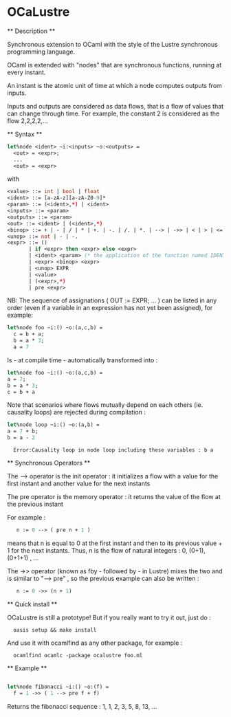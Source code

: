 # OCaLustre

** Description **

Synchronous extension to OCaml with the style of the Lustre synchronous programming language.

OCaml is extended with "nodes" that are synchronous functions,
running at every instant.

An instant is the atomic unit of time at which a node computes outputs from inputs.

Inputs and outputs are considered as data flows, that is a flow of values that can change through time. For example, the constant 2 is considered as the flow 2,2,2,2,...  

** Syntax **
```ocaml
let%node <ident> ~i:<inputs> ~o:<outputs> =
  <out> = <expr>;
  ...
  <out> = <expr>

```
with
<br />
```ocaml
<value> ::= int | bool | float
<ident> ::= [a-zA-z][a-zA-Z0-9]*
<param> ::= (<ident>,*) | <ident>
<inputs> ::= <param>
<outputs> ::= <param>
<out> ::= <ident> | (<ident>,*)
<binop> ::= + | - | / | * | +. | -. | /. | *. | --> | ->> | < | > | <= | >= | = | <>
<unop> ::= not | - | -.
<expr> ::= ()
       | if <expr> then <expr> else <expr>
       | <ident> <param> (* the application of the function named IDENT *)
       | <expr> <binop> <expr>
       | <unop> EXPR
       | <value>
       | (<expr>,*)
       | pre <expr>
```
NB: The sequence of assignations ( OUT := EXPR; ... ) can be listed in any order (even if a variable in an expression has not yet been assigned), for example:
```ocaml
let%node foo ~i:() ~o:(a,c,b) =
  c = b + a;
  b = a * 3;
  a = 7
```

Is - at compile time - automatically transformed into :

```ocaml
let%node foo ~i:() ~o:(a,c,b) =
a = 7;
b = a * 3;
c = b + a
```

Note that scenarios where flows mutually depend on each others (ie. causality loops) are rejected during compilation :

```ocaml
let%node loop ~i:() ~o:(a,b) =
a = 7 + b;
b = a - 2
```
```
  Error:Causality loop in node loop including these variables : b a
```

** Synchronous Operators **

The --> operator is the init operator : it initializes a flow with a value for the first instant and another value for the next instants<br />

The pre operator is the memory operator : it returns the value of the flow at the previous instant<br />

For example :
```ocaml
   n := 0 --> ( pre n + 1 )
```
means that n is equal to 0 at the first instant and then to its previous value + 1 for the next instants. Thus, n is the flow of natural integers : 0, (0+1), (0+1+1) , ...<br />

The ->> operator (known as fby - followed by - in Lustre) mixes the two and is similar to "--> pre" , so the previous example can also be written :

```ocaml
   n := 0 ->> (n + 1)
```
** Quick install **

OCaLustre is still a prototype! But if you really want to try it out, just do :

```
  oasis setup && make install
```

And use it with ocamlfind as any other package, for example :
```
  ocamlfind ocamlc -package ocalustre foo.ml
```


** Example **
```ocaml

let%node fibonacci ~i:() ~o:(f) =
  f = 1 ->> ( 1 --> pre f + f)
```

Returns the fibonacci sequence : 1, 1, 2, 3, 5, 8, 13, ...  
